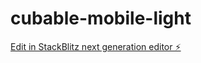 # cubable-mobile-light

[Edit in StackBlitz next generation editor ⚡️](https://stackblitz.com/~/github.com/trantheanh82/cubable-mobile-light)